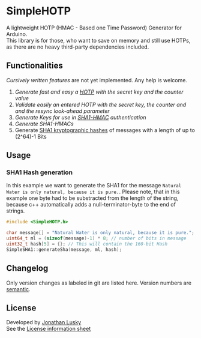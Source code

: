 # SimpleHOTP
A lightweight HOTP (HMAC - Based one Time Password) Generator for Arduino.  
This library is for those, who want to save on memory and still use HOTPs, as there are no heavy
third-party dependencies included.

## Functionalities
*Cursively written features* are not yet implemented. Any help is welcome.
1. *Generate fast and easy a [HOTP](https://tools.ietf.org/html/rfc4226 "RFC 4226")
with the secret key and the counter value*
2. *Validate easily an entered HOTP with the secret key, the counter and
and the resync look-ahead parameter*
3. *Generate Keys for use in [SHA1-HMAC](https://tools.ietf.org/html/rfc2104 "RFC 2104")
authentication*
4. *Generate SHA1-HMACs*
5. Generate [SHA1 kryptographic hashes](https://tools.ietf.org/html/rfc3174 "RFC 3174")
of messages with a length of up to (2^64)-1 Bits

## Usage
### SHA1 Hash generation
In this example we want to generate the SHA1 for the message
`Natural Water is only natural, because it is pure.`.
Please note, that in this example one byte had to be substracted from the length of the string, because
c++ automatically adds a null-terminator-byte to the end of strings.

```C++
#include <SimpleHOTP.h>

char message[] = "Natural Water is only natural, because it is pure.";
uint64_t ml = (sizeof(message)-1) * 8; // number of bits in message
uint32_t hash[5] = {}; // This will contain the 160-bit Hash
SimpleSHA1::generateSha(message, ml, hash);
```

## Changelog
Only version changes as labeled in git are listed here.
Version numbers are [semantic](https://semver.org/ "Semantic Versioning").

## License
Developed by [Jonathan Lusky](https://jlus.de "Private website")  
See the [License information sheet](LICENSE "LICENSE")
